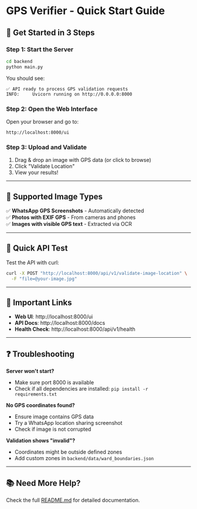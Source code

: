 # GPS Verifier - Quick Start Guide

## 🚀 Get Started in 3 Steps

### Step 1: Start the Server
```bash
cd backend
python main.py
```

You should see:
```
✅ API ready to process GPS validation requests
INFO:     Uvicorn running on http://0.0.0.0:8000
```

### Step 2: Open the Web Interface
Open your browser and go to:
```
http://localhost:8000/ui
```

### Step 3: Upload and Validate
1. Drag & drop an image with GPS data (or click to browse)
2. Click "Validate Location"
3. View your results!

---

## 📱 Supported Image Types

✅ **WhatsApp GPS Screenshots** - Automatically detected  
✅ **Photos with EXIF GPS** - From cameras and phones  
✅ **Images with visible GPS text** - Extracted via OCR  

---

## 🧪 Quick API Test

Test the API with curl:
```bash
curl -X POST "http://localhost:8000/api/v1/validate-image-location" \
  -F "file=@your-image.jpg"
```

---

## 🔗 Important Links

- **Web UI**: http://localhost:8000/ui
- **API Docs**: http://localhost:8000/docs  
- **Health Check**: http://localhost:8000/api/v1/health

---

## ❓ Troubleshooting

**Server won't start?**
- Make sure port 8000 is available
- Check if all dependencies are installed: `pip install -r requirements.txt`

**No GPS coordinates found?**
- Ensure image contains GPS data
- Try a WhatsApp location sharing screenshot
- Check if image is not corrupted

**Validation shows "invalid"?**
- Coordinates might be outside defined zones
- Add custom zones in `backend/data/ward_boundaries.json`

---

## 📚 Need More Help?

Check the full [README.md](README.md) for detailed documentation.
